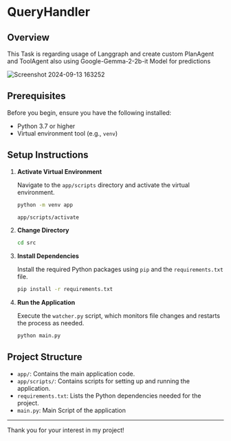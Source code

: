 # QueryHandler

## Overview

This Task is regarding usage of Langgraph and create custom PlanAgent and ToolAgent also using Google-Gemma-2-2b-it Model for predictions


![Screenshot 2024-09-13 163252](https://github.com/user-attachments/assets/3c80e746-8acf-4653-a093-15132c426980)

## Prerequisites

Before you begin, ensure you have the following installed:
- Python 3.7 or higher
- Virtual environment tool (e.g., `venv`)

## Setup Instructions

1. **Activate Virtual Environment**

    Navigate to the `app/scripts` directory and activate the virtual environment.

    ```sh
    python -m venv app

    app/scripts/activate
    ```
2. **Change Directory**
   ```sh
   cd src
   ```
   

4. **Install Dependencies**

    Install the required Python packages using `pip` and the `requirements.txt` file.

    ```sh
    pip install -r requirements.txt
    ```

5. **Run the Application**

    Execute the `watcher.py` script, which monitors file changes and restarts the process as needed.

    ```sh
    python main.py
    ```

## Project Structure

- `app/`: Contains the main application code.
- `app/scripts/`: Contains scripts for setting up and running the application.
- `requirements.txt`: Lists the Python dependencies needed for the project.
- `main.py`: Main Script of the application 

---

Thank you for your interest in my project!
